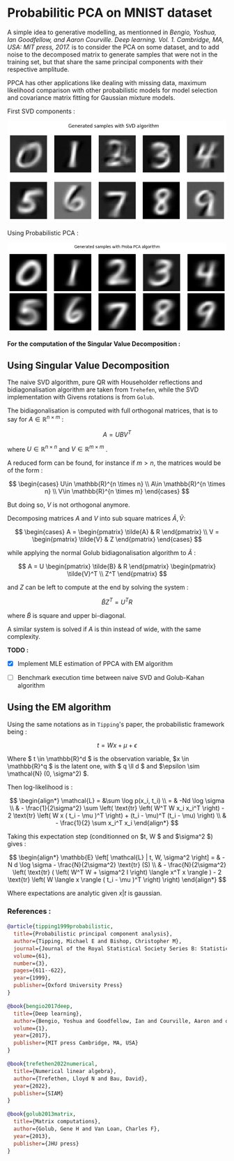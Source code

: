 # Probabilitic PCA on MNIST dataset

A simple idea to generative modelling, as mentionned in 
*Bengio, Yoshua, Ian Goodfellow, and Aaron Courville. Deep learning. Vol. 1. Cambridge, MA, USA: MIT press, 2017.* 
is to consider the PCA on some dataset, and to add noise to the decomposed matrix
to generate samples that were not in the training set, 
but that share the same principal components with their respective amplitude.

PPCA has other applications like dealing with missing data,
maximum likelihood comparison with other probabilistic models for model selection 
and covariance matrix fitting for Gaussian mixture models.

First SVD components :

![image](img/svd_mnist.png)

Using Probabilistic PCA :

![image](img/ppca_mnist.png)


**For the computation of the Singular Value Decomposition :** 
## Using Singular Value Decomposition

The naive SVD algorithm, pure QR with Householder reflections and bidiagonalisation algorithm are taken from `Trehefen`, 
while the SVD implementation with Givens rotations is from `Golub`.

The bidiagonalisation is computed with full orthogonal matrices, 
that is to say for $A \in \mathbb{R}^{n \times m}$ : 

$$ A = U B V^T $$

where $U\in \mathbb{R}^{n \times n}$ and $V \in \mathbb{R}^{m \times m}$ .

A reduced form can be found, for instance if $m > n$, the matrices would be of the form :

$$
\begin{cases}
U\in \mathbb{R}^{n \times n} \\
A\in \mathbb{R}^{n \times n} \\
V\in \mathbb{R}^{n \times m}
\end{cases}
$$

But doing so, $V$ is not orthogonal anymore.

Decomposing matrices $A$ and $V$ into sub square matrices $\tilde{A}, \tilde{V}$:

$$ 
\begin{cases} 
A = \begin{pmatrix} \tilde{A} & R \end{pmatrix} \\
V = \begin{pmatrix} \tilde{V} & Z \end{pmatrix}
\end{cases}
$$

while applying the normal Golub bidiagonalisation algorithm to $\tilde{A}$ :

$$ 
A = U \begin{pmatrix} \tilde{B} & R \end{pmatrix} 
\begin{pmatrix} \tilde{V}^T \\ Z^T \end{pmatrix} 
$$

and $Z$ can be left to compute at the end by solving the system :

$$
\tilde{B} Z^T = U^T R
$$

where $\tilde{B}$ is square and upper bi-diagonal.

A similar system is solved if $A$ is thin instead of wide, with the same complexity.

**TODO :**
- [x] Implement MLE estimation of PPCA with EM algorithm
- [ ] Benchmark execution time between naive SVD and Golub-Kahan algorithm


## Using the EM algorithm

Using the same notations as in `Tipping`'s paper, 
the probabilistic framework being : 

$$
t = W x + \mu + \epsilon
$$

Where $ t \in \mathbb{R}^d $ is the observation variable, 
$x \in \mathbb{R}^q $ is the latent one,
with $ q \ll d $ and $\epsilon \sim \mathcal{N} (0, \sigma^2) $.

Then log-likelihood is :

$$
\begin{align*}
\mathcal{L} = &\sum \log p(x_i, t_i) \\
 = & -Nd \log \sigma \\
 & - \frac{1}{2\sigma^2} \sum 
\left( \text{tr} \left( W^T W x_i x_i^T \right) - 2 \text{tr} \left( W x ( t_i - \mu )^T \right)  + (t_i - \mu)^T (t_i - \mu) \right)  \\ 
& - \frac{1}{2} \sum x_i^T x_i 
\end{align*}
$$

Taking this expectation step (conditionned on $t, W $ and $\sigma^2 $) gives :

$$
\begin{align*}
\mathbb{E} \left[ \mathcal{L} | t, W, \sigma^2 \right] = & - N d \log \sigma - \frac{N}{2\sigma^2} \text{tr} (S) \\
& - \frac{N}{2\sigma^2} \left( 
  \text{tr} ( \left( W^T W + \sigma^2 I \right) \langle x^T x \rangle ) - 2 \text{tr} \left( W \langle x \rangle ( t_i - \mu )^T \right)
  \right)
\end{align*}
$$

Where expectations are analytic given $x | t$ is gaussian.


### References :

```bibtex
@article{tipping1999probabilistic,
  title={Probabilistic principal component analysis},
  author={Tipping, Michael E and Bishop, Christopher M},
  journal={Journal of the Royal Statistical Society Series B: Statistical Methodology},
  volume={61},
  number={3},
  pages={611--622},
  year={1999},
  publisher={Oxford University Press}
}
```

```bibtex
@book{bengio2017deep,
  title={Deep learning},
  author={Bengio, Yoshua and Goodfellow, Ian and Courville, Aaron and others},
  volume={1},
  year={2017},
  publisher={MIT press Cambridge, MA, USA}
}
```

```bibtex
@book{trefethen2022numerical,
  title={Numerical linear algebra},
  author={Trefethen, Lloyd N and Bau, David},
  year={2022},
  publisher={SIAM}
}
```

```bibtex
@book{golub2013matrix,
  title={Matrix computations},
  author={Golub, Gene H and Van Loan, Charles F},
  year={2013},
  publisher={JHU press}
}
```
